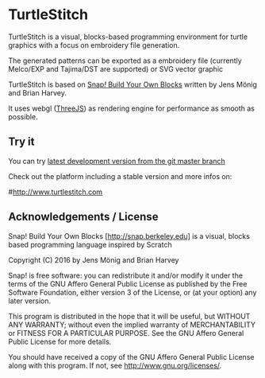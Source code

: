 # TurtleStitch

TurtleStitch is a visual, blocks-based programming environment for turtle graphics with a focus on 
embroidery file generation. 

The generated patterns can be exported as a embroidery file (currently Melco/EXP and Tajima/DST are supported) or SVG vector graphic

TurtleStitch is based on [Snap<i>!</i> Build Your Own Blocks](http://snap.berkeley.edu) written by Jens Mönig and Brian Harvey.

It uses webgl ([ThreeJS](http://threejs.org)) as rendering engine for performance as smooth as possible.


## Try it

You can try [latest development version from the git master branch](https://backface.github.io/turtlestitch/)

Check out the platform including a stable version and more infos on:

#http://www.turtlestitch.com


## Acknowledgements / License

Snap! Build Your Own Blocks [http://snap.berkeley.edu] is a 
visual, blocks based programming language inspired by Scratch

Copyright (C) 2016 by Jens Mönig and Brian Harvey

Snap! is free software: you can redistribute it and/or modify
it under the terms of the GNU Affero General Public License as
published by the Free Software Foundation, either version 3 of
the License, or (at your option) any later version.

This program is distributed in the hope that it will be useful,
but WITHOUT ANY WARRANTY; without even the implied warranty of
MERCHANTABILITY or FITNESS FOR A PARTICULAR PURPOSE.  See the
GNU Affero General Public License for more details.

You should have received a copy of the GNU Affero General Public License
along with this program.  If not, see <http://www.gnu.org/licenses/>.
